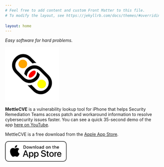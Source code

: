 ```yaml
---
# Feel free to add content and custom Front Matter to this file.
# To modify the layout, see https://jekyllrb.com/docs/themes/#overriding-theme-defaults

layout: home
---
```


*Easy software for hard problems.*

<img src="/images/WebMettle-1024x1024-bl-on-wh.jpg" title="WebMettle Systems logo" height="35%" width="35%">

**MettleCVE** is a vulnerability lookup tool for iPhone that helps Security Remediation Teams access
patch and workaround information to resolve cybersecurity issues faster. You can see a quick 35-second
demo of the app [here on YouTube][MettleCVEYouTubeDemoURL].

MettleCVE is a free download from the [Apple App Store][MettleCVEAppURL].

[<img src="images/Download_on_the_App_Store_Badge_US-UK_RGB_wht_092917.svg" title="Goto the Apple App Store..." height="40%" width="40%">](https://apps.apple.com/us/app/mettlecve/id1555613958)

[MettleCVEYouTubeDemoURL]: https://www.youtube.com/watch?v=1yEPwOJVhMo
[MettleCVEAppURL]: https://apps.apple.com/us/app/mettlecve/id1555613958
